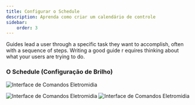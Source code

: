 ```yaml
---
title: Configurar o Schedule
description: Aprenda como criar um calendário de controle
sidebar:
    order: 3
---
```


Guides lead a user through a specific task they want to accomplish, often with a sequence of steps.
Writing a good guide r equires thinking about what your users are trying to do.

### O Schedule (Configuração de Brilho)

![Interface de Comandos Eletromidia](/intercomelt/images/schedule.jpeg "Interface de Comandos Eletromidia")

![Interface de Comandos Eletromidia](/intercomelt/images/schedule.jpg)
![Interface de Comandos Eletromidia](/intercomelt/images/schedule.jpg "Interface de Comandos Eletromidia")

 
 